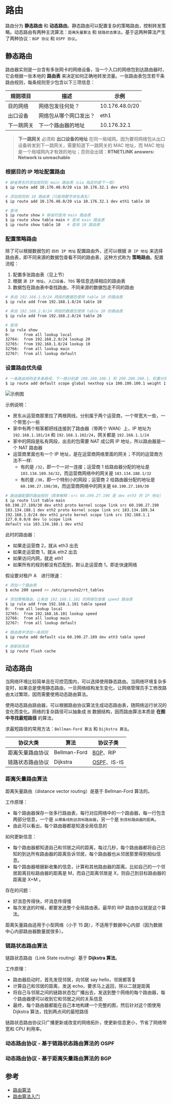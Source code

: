 # 路由

路由分为 **静态路由** 和 **动态路由**。静态路由可以配置复杂的策略路由，控制转发策略。动态路由有两种主流算法：`距离矢量算法` 和 `链路状态算法`，基于这两种算法产生了两种协议：`BGP 协议` 和 `OSPF 协议`。

## 静态路由

路由器实则是一台含有多张网卡的网络设备，当一个入口的网络包到达路由器时，它会根据一张本地的 **路由表** 来决定如何正确地转发流量。一张路由表包含若干条路由规则，每条规则至少包含以下三项信息：

| 规则项目   | 描述                   | 示例           |
| ---------- | ---------------------- | -------------- |
| 目的网络   | 网络包发往何处？       | 10.176.48.0/20 |
| 出口设备   | 网络包从哪个网口发出？ | eth1           |
| 下一跳网关 | 下一个路由器的地址     | 10.176.32.1    |

> **下一跳网关** 必须和 **出口设备的地址** 在同一局域网。因为要将网络包从出口设备转发到下一跳网关，需要知道下一跳网关的 MAC 地址，而 MAC 地址是一个局域网内才有效的地址；否则会出错：**RTNETLINK answers: Network is unreachable**

### 根据目的 IP 地址配置路由

```bash
# 缺省表名时添加规则到 main 路由表（via 指定的是下一跳）
$ ip route add 10.176.48.0/20 via 10.176.32.1 dev eth1

# 添加规则到 10 路由表（只能用数字命名表名）
$ ip route add 10.176.48.0/20 via 10.176.32.1 dev eth1 table 10

# 查询
$ ip route show # 缺省时查询 main 路由表
$ ip route show table main # 查询 main 路由表
$ ip route show table 10   # 查询 10 路由表
```

### 配置策略路由

除了可以根据数据包的 `目的 IP 地址` 配置路由外，还可以根据 `源 IP 地址` 来选择路由表，即不同来源的数据包查看不同的路由表，这种方式称为 **策略路由**。配置流程：

1. 配置多张路由表（见上节）
2. 根据 `源 IP 地址`、`入口设备`、`TOS` 等信息选择相应的路由表
3. 数据包在路由表中查找路由，不同来源的数据包走不同的路由

```bash
# 来自 192.168.1.0/24 网段的数据包使用 table 10 的路由表
$ ip rule add from 192.168.1.0/24 table 10

# 来自 192.168.2.0/24 网段的数据包使用 table 20 的路由表
$ ip rule add from 192.168.2.0/24 table 20

# 查询
$ ip rule show
0:      from all lookup local
32764:  from 192.168.2.0/24 lookup 20
32765:  from 192.168.1.0/24 lookup 10
32766:  from all lookup main
32767:  from all lookup default
```

### 设置路由优先级

```bash
# 一条路由规则走多条路径，下一跳分别是 100.100.100.1 和 200.200.200.1，权重分别是 1 和 2
$ ip route add default scope global nexthop via 100.100.100.1 weight 1 nexthop via 200.200.200.1 weight 2
```

![示例图](../.images/rule-with-multipath.png)

示例说明：

* 房东从运营商那里拉了两根网线，分别属于两个运营商，一个带宽大一些，一个带宽小一些
* 家中有两个租客都把线连接到了路由器（带两个 WAN）上，IP 地址为 `192.168.1.101/24` 和 `192.168.1.102/24`，网关都是 `192.168.1.1/24`
* 家中的网段是私有网段，出去的包需要 NAT 成公网 IP 地址，所以路由器是一个 NAT 路由器
* 运营商里面也有一个 IP 地址，是在运营商网络里面的网关；不同的运营商方法不一样:
  * 有的是 `/32`，即一个一对一连接；运营商 1 给路由器分配的地址是 `183.134.189.34/32`，而运营商网络中的网关是 `183.134.188.1/32`
  * 有的是 `/30`，即一个特别小的网段；运营商 2 给路由器分配的地址是 `60.190.27.190/30`，而运营商网络中的网关是 `60.190.27.189/30`

```bash
# 路由器配置的路由规则（简单解释：src 60.190.27.190 是 dev eth3 的 IP 地址）
$ ip route list table main
60.190.27.189/30 dev eth3 proto kernel scope link src 60.190.27.190
183.134.188.1 dev eth2 proto kernel scope link src 183.134.189.34
192.168.1.0/24 dev eth1 proto kernel scope link src 192.168.1.1
127.0.0.0/8 dev lo scope link
default via 183.134.188.1 dev eth2
```

此时的路由器：

* 如果走运营商 2，就从 eth3 出去
* 如果走运营商 1，就从 eth2 出去
* 如果访问内网，就走 eth1
* 如果所有的规则都没有匹配到，默认走运营商 1，即走快速网络

假设要对租户 A　进行限速：

```bash
# 添加一个路由表
$ echo 200 speed >> /etc/iproute2/rt_tables

# 添加策略路由，让来自 192.168.1.101 的网络包查看 speed 路由表
$ ip rule add from 192.168.1.101 table speed
0:  from all lookup local
32765:  from 192.168.16.101 lookup speed
32766:  from all lookup main
32767:  from all lookup default

# 路由表中添加一条规则
$ ip route add default via 60.190.27.189 dev eth3 table speed

# 刷新到系统
$ ip route flush cache
```

## 动态路由

当网络环境比较简单且在可控范围内，可以选择使用静态路由。当网络环境复杂多变时，如果总是使用静态路由，一旦网络结构发生变化，让网络管理员手工修改路由太过繁琐，因而需要使用动态路由算法。

使用动态路由路由器，可以根据路由协议算法生成动态路由表，随网络运行状况的变化而变化。网络的复杂路径可以抽象成 `图` 数据结构，因而路由算法本质是 **在图中寻找最短路径** 的算法。

求最短路径的常用方法：`Bellman-Ford 算法` 和 `Dijkstra 算法`。

| 协议大类         | 算法         | 协议子类                      |
| ---------------- | ------------ | ----------------------------- |
| 距离矢量路由协议 | Bellman-Ford | [BGP](BGP/README.md)、RIP     |
| 链路状态路由协议 | Dijkstra     | [OSPF](OSPF/README.md)、IS-IS |

### 距离矢量路由算法

距离矢量路由（distance vector routing）是基于 Bellman-Ford 算法的。

工作原理：

* 每个路由器保存一张多行路由表，每行对应网络中的一个路由器，每一行包含两部分信息，一个是 `从哪条线到达目标路由器`，另一个是 `到目标路由器的距离`。
* 由此可以看出，每个路由器都是知道全局信息的

如何更新信息：

* 每个路由器都知道自己和邻居之间的距离，每过几秒，每个路由器都将自己已知的到达所有路由器的距离告诉邻居，每个路由器也从邻居那里得到相似信息。
* 每个路由器根据新收集的信息，计算和其他路由器的距离。比如自己的一个邻居距离目标路由器的距离是 M，而自己距离邻居是 X，则自己到目标路由器的距离是 X+M 。

存在的问题：

* 好消息传得快，坏消息传得慢
* 每次发送的时候，都要发送整个全局路由表。最早的 RIP 路由协议就是这个算法。

距离矢量路由适用于小型网络（小于 15 跳），不适用于数据中心内部（因为数据中心内部路由器数量就很多）。

### 链路状态路由算法

链路状态路由（Link State routing）基于 **Dijkstra 算法**。

工作原理：

* 路由器启动时，首先发现邻居，向邻居 say hello，邻居都答复
* 计算自己和邻居的距离，发送 echo，要求马上返回，除以二就是距离
* 将自己与邻居之间的链路状态包广播出去，发送到整个网络的每个路由器，每个路由器便可以收到它和邻居之间的关系信息
* 最终，每个路由器都能在自己本地构建一个完整的图，然后针对这个图使用 Dijkstra 算法，找到两点间的最短路径

链路状态路由协议只广播更新或改变的网络拓扑，使更新信息更小，节省了网络带宽和 CPU 利用率。

### 动态路由协议 - 基于链路状态路由算法的 OSPF

### 动态路由协议 - 基于距离矢量路由算法的 BGP

## 参考

* [路由算法](https://blog.csdn.net/qq_20233867/article/details/78335795)
* [路由算法入门](https://blog.csdn.net/qq_33936481/article/details/54379818)